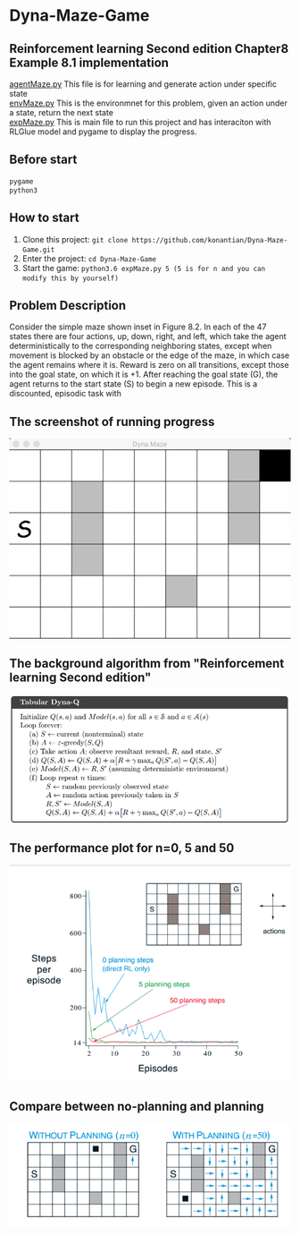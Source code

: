 # Dyna-Maze-Game
## Reinforcement learning Second edition Chapter8 Example 8.1 implementation
[agentMaze.py](https://github.com/konantian/Dyna-Maze-Game/blob/master/agentMaze.py) This file is for learning and generate action under specific state<br />
[envMaze.py](https://github.com/konantian/Dyna-Maze-Game/blob/master/envMaze.py) This is the environmnet for this problem, given an action under a state, return the next state<br />
[expMaze.py](https://github.com/konantian/Dyna-Maze-Game/blob/master/expMaze.py) This is main file to run this project and has interaciton with RLGlue model and pygame to display the progress.

Before start
------------
```
pygame
python3
```

How to start
------------
1. Clone this project: `git clone https://github.com/konantian/Dyna-Maze-Game.git`
2. Enter the project: `cd Dyna-Maze-Game`
3. Start the game: `python3.6 expMaze.py 5 (5 is for n and you can modify this by yourself)`

## Problem Description
Consider the simple maze shown inset in Figure 8.2. In
each of the 47 states there are four actions, up, down, right, and left, which take the
agent deterministically to the corresponding neighboring states, except when movement
is blocked by an obstacle or the edge of the maze, in which case the agent remains where
it is. Reward is zero on all transitions, except those into the goal state, on which it is +1.
After reaching the goal state (G), the agent returns to the start state (S) to begin a new
episode. This is a discounted, episodic task with 
## The screenshot of running progress
![alt text](https://github.com/konantian/Dyna-Maze-Game/blob/master/Images/DynaMaze.png)

## The background algorithm from "Reinforcement learning Second edition"
![alt text](https://github.com/konantian/Dyna-Maze-Game/blob/master/Images/Algorithm.png)

## The performance plot for n=0, 5 and 50
![alt text](https://github.com/konantian/Dyna-Maze-Game/blob/master/Images/plot.png)

## Compare between no-planning and planning
![alt text](https://github.com/konantian/Dyna-Maze-Game/blob/master/Images/planning.png)

